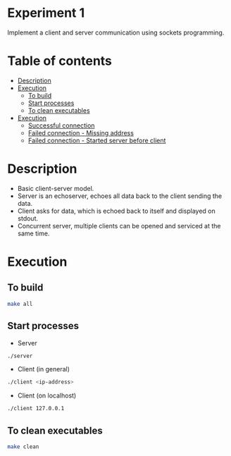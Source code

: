 <!-- omit in toc -->
# Experiment 1
Implement a client and server communication using sockets programming.

<!-- omit in toc -->
# Table of contents
- [Description](#description)
- [Execution](#execution)
  - [To build](#to-build)
  - [Start processes](#start-processes)
  - [To clean executables](#to-clean-executables)
- [Execution](#execution-1)
  - [Successful connection](#successful-connection)
  - [Failed connection - Missing address](#failed-connection---missing-address)
  - [Failed connection - Started server before client](#failed-connection---started-server-before-client)

# Description
- Basic client-server model.
- Server is an echoserver, echoes all data back to the client sending the data.
- Client asks for data, which is echoed back to itself and displayed on stdout.
- Concurrent server, multiple clients can be opened and serviced at the same time.

# Execution

## To build
```bash
make all
```

## Start processes
- Server
```bash
./server
```

- Client (in general)
```bash
./client <ip-address>
```
- Client (on localhost)
```bash
./client 127.0.0.1
```


## To clean executables
```bash
make clean
```
